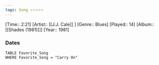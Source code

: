 ```yaml
---
tags: Song ⭐⭐⭐⭐⭐ 
---
```

[Time:: 2:21]
[Artist:: [[J.J. Cale]] ]
[Genre:: Blues]
[Played:: 14]
[Album:: [[Shades (1981)]]]
[Year:: 1981]
### Dates
````dataview
TABLE Favorite_Song
WHERE Favorite_Song = "Carry On"
````